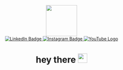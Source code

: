 <div id="header" align="center">
  <img src="https://media.giphy.com/media/scZPhLqaVOM1qG4lT9/giphy.gif" width="100"/>
<div id="badges" >

  <a href="www.linkedin.com/in/kyrollos-g-8b5325246">
        <img src="https://img.shields.io/badge/LinkedIn-blue?style=for-the-badge&logo=linkedin&logoColor=white" alt="LinkedIn Badge"/>
    </a>
    <a href="https://www.instagram.com/toyotakyrolla">
        <img src="https://img.shields.io/badge/Instagram-E4405F?style=for-the-badge&logo=instagram&logoColor=white" alt="Instagram Badge"/>
    </a>
    <!-- YouTube Badge -->
    <a href="https://www.youtube.com/watch?v=dQw4w9WgXcQ" >
        <img src="https://img.shields.io/badge/YouTube-red?style=for-the-badge&logo=youtube&logoColor=white" alt="YouTube Logo" />
    </a>
</div>
      <img src="https://komarev.com/ghpvc/?username=kyrollos2&style=flat-square&color=blue" alt=""/>
      <h1>
  hey there
  <img src="https://media.giphy.com/media/hvRJCLFzcasrR4ia7z/giphy.gif" width="30px"/>
</h1>
</div>


    


<!--
**kyrollos2/kyrollos2** is a ✨ _special_ ✨ repository because its `README.md` (this file) appears on your GitHub profile.

Here are some ideas to get you started:

- 🔭 I’m currently working on ...
- 🌱 I’m currently learning ...
- 👯 I’m looking to collaborate on ...
- 🤔 I’m looking for help with ...
- 💬 Ask me about ...
- 📫 How to reach me: ...
- 😄 Pronouns: ...
- ⚡ Fun fact: ...
-->

